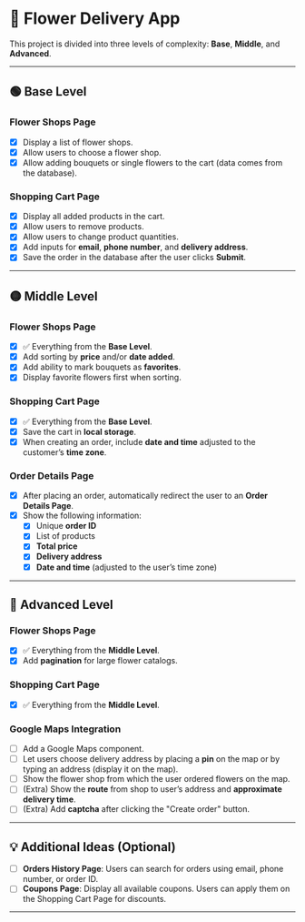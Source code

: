 # 🌸 Flower Delivery App

This project is divided into three levels of complexity: **Base**, **Middle**, and **Advanced**.  

---

## 🟢 Base Level

### Flower Shops Page
- [x] Display a list of flower shops.
- [x] Allow users to choose a flower shop.
- [x] Allow adding bouquets or single flowers to the cart (data comes from the database).

### Shopping Cart Page
- [x] Display all added products in the cart.
- [x] Allow users to remove products.
- [x] Allow users to change product quantities.
- [x] Add inputs for **email**, **phone number**, and **delivery address**.
- [x] Save the order in the database after the user clicks **Submit**.

---

## 🟡 Middle Level

### Flower Shops Page
- [x] ✅ Everything from the **Base Level**.
- [x] Add sorting by **price** and/or **date added**.
- [x] Add ability to mark bouquets as **favorites**.
- [x] Display favorite flowers first when sorting.

### Shopping Cart Page
- [x] ✅ Everything from the **Base Level**.
- [x] Save the cart in **local storage**.
- [x] When creating an order, include **date and time** adjusted to the customer’s **time zone**.

### Order Details Page
- [x] After placing an order, automatically redirect the user to an **Order Details Page**.
- [x] Show the following information:
  - [x] Unique **order ID**
  - [x] List of products
  - [x] **Total price**
  - [x] **Delivery address**
  - [x] **Date and time** (adjusted to the user’s time zone)

---

## 🔴 Advanced Level

### Flower Shops Page
- [x] ✅ Everything from the **Middle Level**.
- [x] Add **pagination** for large flower catalogs.

### Shopping Cart Page
- [x] ✅ Everything from the **Middle Level**.

### Google Maps Integration
- [ ] Add a Google Maps component.
- [ ] Let users choose delivery address by placing a **pin** on the map or by typing an address (display it on the map).
- [ ] Show the flower shop from which the user ordered flowers on the map.
- [ ] (Extra) Show the **route** from shop to user’s address and **approximate delivery time**.
- [ ] (Extra) Add **captcha** after clicking the "Create order" button.

---

## 💡 Additional Ideas (Optional)

- [ ] **Orders History Page**: Users can search for orders using email, phone number, or order ID.
- [ ] **Coupons Page**: Display all available coupons. Users can apply them on the Shopping Cart Page for discounts.

---

